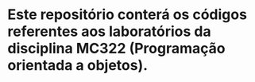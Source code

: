 # Este repositório conterá os códigos referentes aos laboratórios da disciplina MC322 (Programação orientada a objetos).
